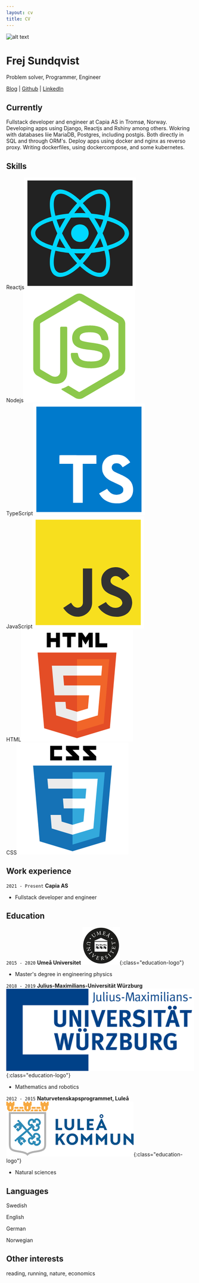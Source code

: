 ```yaml
---
layout: cv
title: CV
---
```

<!-- ![Alt text]({{ site.baseurl }}/images/frej.jpg) -->
<div id="profile_pic">
    <img src="{{ site.baseurl }}/cv/images/frej.jpg" alt="alt text">
</div>

# Frej Sundqvist
Problem solver, Programmer, Engineer

<div id="webaddress">
<a href="https://myosq.github.io" target="_blank">Blog</a>
| 
<a href="https://github.com/MyosQ" target="_blank">Github</a>
|
<a href="https://www.linkedin.com/in/frej-sundqvist-b8a49a14b/" target="_blank">LinkedIn</a>
</div>

## Currently

Fullstack developer and engineer at Capia AS in Tromsø, Norway.
Developing apps using Django, Reactjs and Rshiny among others. Wokring with databases liie MariaDB, Postgres, including postgis. Both directly in SQL and through ORM's. Deploy apps using docker and nginx as reverso proxy. Writing dockerfiles, using dockercompose, and some kubernetes.

## Skills

<!-- List of label+image. Some one same line -->
<div class="tech-skill-list">
    <div class="tech-skill">Reactjs<img src="./images/react.png" alt="alt text"></div>
    <div class="tech-skill">Nodejs<img src="./images/nodejs.png" alt="alt text"></div>
    <div class="tech-skill">TypeScript<img src="./images/typescript.png" alt="alt text"></div>
    <div class="tech-skill">JavaScript<img src="./images/javascript.png" alt="alt text"></div>
    <div class="tech-skill">HTML<img src="./images/html5.png" alt="alt text"></div>
    <div class="tech-skill">CSS<img src="./images/css3.png" alt="alt text"></div>
</div>




## Work experience

`2021 - Present`
__Capia AS__
- Fullstack developer and engineer


## Education

`2015 - 2020`
__Umeå Universitet__ ![Alt text](./images/umea.jpg){:class="education-logo"}
- Master's degree in engineering physics


`2018 - 2019`
__Julius-Maximilians-Universität Würzburg__ ![Alt text](./images/wuerzburg.png){:class="education-logo"}
- Mathematics and robotics

`2012 - 2015`
__Naturvetenskapsprogrammet, Luleå__ ![Alt text](./images/lulea.png){:class="education-logo"}
- Natural sciences

## Languages

Swedish <!-- ![Alt text](../images/cv/sweden.png){:height="22px" width="auto" style="position:absolute; margin-left:6px;"} -->

English <!-- ![Alt text](../images/cv/uk.png){:height="22px" width="auto" style="position:absolute; margin-left:6px;"} -->

German <!-- ![Alt text](../images/cv/germany.png){:height="22px" width="auto" style="position:absolute; margin-left:6px;"} -->

Norwegian
<!-- ![Alt text](../images/cv/norway.png){:height="22px" width="auto" style="position:absolute; margin-left:6px;"} -->

## Other interests

reading, running, nature, economics



<!-- ### Footer

Last updated: May 2013 -->


